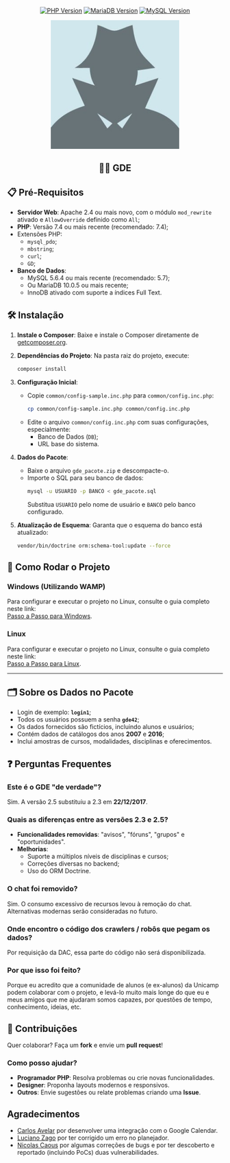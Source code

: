 
<p align="center">
  <a href="https://www.php.net/"><img src="https://img.shields.io/badge/php-%3E%3D7.4-blue" alt="PHP Version"></a>
  <a href="https://mariadb.org/"><img src="https://img.shields.io/badge/mariadb-%3E%3D10.0.5-blue" alt="MariaDB Version"></a>
  <a href="https://dev.mysql.com/"><img src="https://img.shields.io/badge/mysql-%3E%3D5.6.4-blue" alt="MySQL Version"></a>
</p>

<p align="center">
  <img src="docs/assets/img/gde-logo.jpg" alt="GDE Logo" width="300" />
</p>

<h2 align="center">🕵️‍♂️ GDE </h2>

## 📋 Pré-Requisitos

- **Servidor Web**: Apache 2.4 ou mais novo, com o módulo `mod_rewrite` ativado e `AllowOverride` definido como `All`;
- **PHP**: Versão 7.4 ou mais recente (recomendado: 7.4);
- Extensões PHP:
  - `mysql_pdo`;
  - `mbstring`;
  - `curl`;
  - `GD`;
- **Banco de Dados**:
  - MySQL 5.6.4 ou mais recente (recomendado: 5.7);
  - Ou MariaDB 10.0.5 ou mais recente;
  - InnoDB ativado com suporte a índices Full Text.

## 🛠 Instalação

1. **Instale o Composer**:
   Baixe e instale o Composer diretamente de [getcomposer.org](https://getcomposer.org/).

2. **Dependências do Projeto**:
   Na pasta raiz do projeto, execute:
   ```bash
   composer install
   ```

3. **Configuração Inicial**:
   - Copie `common/config-sample.inc.php` para `common/config.inc.php`:
     ```bash
     cp common/config-sample.inc.php common/config.inc.php
     ```
   - Edite o arquivo `common/config.inc.php` com suas configurações, especialmente:
     - Banco de Dados (`DB`);
     - URL base do sistema.

4. **Dados do Pacote**:
   - Baixe o arquivo `gde_pacote.zip` e descompacte-o.
   - Importe o SQL para seu banco de dados:
     ```bash
     mysql -u USUARIO -p BANCO < gde_pacote.sql
     ```
     Substitua `USUARIO` pelo nome de usuário e `BANCO` pelo banco configurado.

5. **Atualização de Esquema**:
   Garanta que o esquema do banco está atualizado:
   ```bash
   vendor/bin/doctrine orm:schema-tool:update --force
   ```

## 🚀 Como Rodar o Projeto

### **Windows** (Utilizando WAMP)
Para configurar e executar o projeto no Linux, consulte o guia completo neste link:  
[Passo a Passo para Windows](docs/WINDOWS_CONFIG.md).  

### **Linux**
Para configurar e executar o projeto no Linux, consulte o guia completo neste link:  
[Passo a Passo para Linux](docs/LINUX_CONFIG.md).

---

## 🗂 Sobre os Dados no Pacote

- Login de exemplo: **`login1`**;
- Todos os usuários possuem a senha **`gde42`**;
- Os dados fornecidos são fictícios, incluindo alunos e usuários;
- Contém dados de catálogos dos anos **2007** e **2016**;
- Inclui amostras de cursos, modalidades, disciplinas e oferecimentos.

## ❓ Perguntas Frequentes

### Este é o GDE "de verdade"?
Sim. A versão 2.5 substituiu a 2.3 em **22/12/2017**.

### Quais as diferenças entre as versões 2.3 e 2.5?
- **Funcionalidades removidas**: "avisos", "fóruns", "grupos" e "oportunidades".
- **Melhorias**:
  - Suporte a múltiplos níveis de disciplinas e cursos;
  - Correções diversas no backend;
  - Uso do ORM Doctrine.

### O chat foi removido?
Sim. O consumo excessivo de recursos levou à remoção do chat. Alternativas modernas serão consideradas no futuro.

### Onde encontro o código dos crawlers / robôs que pegam os dados? 
Por requisição da DAC, essa parte do código não será disponibilizada.

### Por que isso foi feito?
Porque eu acredito que a comunidade de alunos (e ex-alunos) da Unicamp podem colaborar com o projeto, e levá-lo muito mais longe do que eu e meus amigos que me ajudaram somos capazes, por questões de tempo, conhecimento, ideias, etc.

## 🤝 Contribuições

Quer colaborar? Faça um **fork** e envie um **pull request**!

### Como posso ajudar?

- **Programador PHP**: Resolva problemas ou crie novas funcionalidades.
- **Designer**: Proponha layouts modernos e responsivos.
- **Outros**: Envie sugestões ou relate problemas criando uma **Issue**.

## Agradecimentos ##
- [Carlos Avelar](https://github.com/carlosamds) por desenvolver uma integração com o Google Calendar.
- [Luciano Zago](https://github.com/lcnzg) por ter corrigido um erro no planejador.
- [Nicolas Caous](https://github.com/NicolasCaous) por algumas correções de bugs e por ter descoberto e reportado (incluindo PoCs) duas vulnerabilidades.